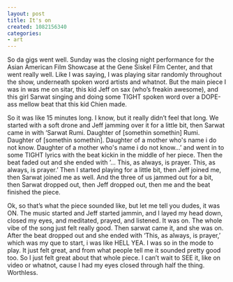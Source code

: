 ```yaml
---
layout: post
title: It's on
created: 1082156340
categories:
- art
---
```

So da gigs went well. Sunday was the closing night performance for the Asian American Film Showcase at the Gene Siskel Film Center, and that went really well. Like I was saying, I was playing sitar randomly throughout the show, underneath spoken word artists and whatnot. But the main piece I was in was me on sitar, this kid Jeff on sax (who’s freakin awesome), and this girl Sarwat singing and doing some TIGHT spoken word over a DOPE-ass mellow beat that this kid Chien made.

So it was like 15 minutes long. I know, but it really didn’t feel that long. We started with a soft drone and Jeff jamming over it for a little bit, then Sarwat came in with ‘Sarwat Rumi. Daughter of [somethin somethin] Rumi. Daughter of [somethin somethin]. Daughter of a mother who's name i do not know. Daughter of a mother who's name i do not know…’ and went in to some TIGHT lyrics with the beat kickin in the middle of her piece. Then the beat faded out and she ended with ’... This, as always, is prayer. This, as always, is prayer.’ Then I started playing for a little bit, then Jeff joined me, then Sarwat joined me as well. And the three of us jammed out for a bit, then Sarwat dropped out, then Jeff dropped out, then me and the beat finished the piece.

Ok, so that’s what the piece sounded like, but let me tell you dudes, it was ON. The music started and Jeff started jammin, and I layed my head down, closed my eyes, and meditated, prayed, and listened. It was on. The whole vibe of the song just felt really good. Then sarwat came it, and she was on. After the beat dropped out and she ended with ‘This, as always, is prayer,’ which was my que to start, i was like HELL YEA. I was so in the mode to play. It just felt great, and from what people tell me it sounded pretty good too. So I just felt great about that whole piece. I can’t wait to SEE it, like on video or whatnot, cause I had my eyes closed through half the thing. Worthless.
